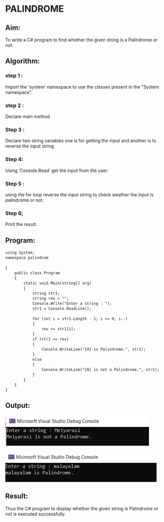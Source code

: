 # PALINDROME
## Aim:
To write a C# program to find whether the given string is a Palindrome or not.
## Algorithm:
### step 1 :
Import the 'system' namespace to use the classes present in the "System namespace".

### step 2 :
Declare main method

### Step 3 :
Declare two string variables one is for getting the input and another is to reverse the input string.

### Step 4:

Using 'Console.Read' get the input from the user. 

### Step 5 :
using the for loop reverse the input string to check weather the input is palindrome or not.

### Step 6;
Print the result.

## Program:
~~~
using System;
namespace palindrom

{
    public class Program
    {
        static void Main(string[] arg)
        {
            string str1;
            string rev = "";
            Console.Write("Enter a string : ");
            str1 = Console.ReadLine();

            for (int i = str1.Length - 1; i >= 0; i--)
            {
                rev += str1[i];
            }
            if (str1 == rev)
            {
                Console.WriteLine("{0} is Palindrome.", str1);
            }
            else
            {
                Console.WriteLine("{0} is not a Palindrome.", str1);
            }
        }
    }
}
~~~

## Output:
![output](c3.jpeg)

![output](c4.jpeg)
## Result:
Thus the C# program to display whether the given string is Palindrome or not is executed successfully.
